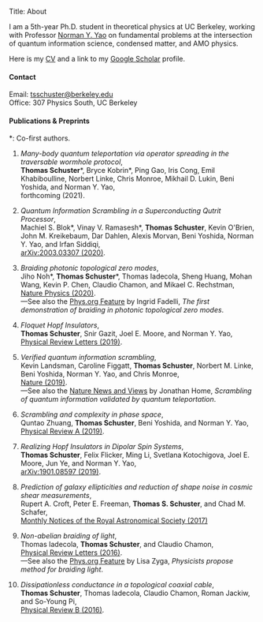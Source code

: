 Title: About
<!---Date: 2017-11-26 10:01-->
<!---Modified: 2017-11-27 12:30-->
<!---Category: misc-->
<!---Tags: first, misc-->
<!---Slug: about-->
<!---Authors: Thomas Schuster-->
<!---Summary: What does your post talk about? Write here.-->
    
<!---![description]({static}/images/IMG_2975.png)-->

I am a 5th-year Ph.D. student in theoretical physics at UC Berkeley, working with Professor [Norman Y. Yao](https://quantumoptics.physics.berkeley.edu/) on fundamental problems at the intersection of quantum information science, condensed matter, and AMO physics.

Here is my [CV]({attach}/pdfs/CV.pdf) and a link to my [Google Scholar](https://scholar.google.com/citations?hl=en&view_op=list_works&gmla=AJsN-F5vSKFiJs8roazFNrt9c9RtFVh_U3e3Gfodn5Ot4Zi7CLDSH-2v5uZQUctlZ2fnuXLvMUeTwe7Fy10sPoYi_MoeoLGL9jiKcs8Fba8ohJvEIl-hDtL7L1mJKGt0sWMCzdmqRDWkjvuL0CZtnWwqCq_UAVslEg&user=_lxZu14AAAAJ) profile.

#### Contact <br>
Email: tsschuster@berkeley.edu<br>
Office: 307 Physics South, UC Berkeley<br>

#### Publications & Preprints <br>
\*: Co-first authors.

1. *Many-body quantum teleportation via operator spreading in the traversable wormhole protocol*,<br>
**Thomas Schuster**\*, Bryce Kobrin\*, Ping Gao, Iris Cong, Emil Khabiboulline, Norbert Linke, Chris Monroe, Mikhail D. Lukin, Beni Yoshida,  and Norman Y. Yao,<br>
forthcoming (2021).

1. *Quantum Information Scrambling in a Superconducting Qutrit Processor*,<br>
Machiel S. Blok\*, Vinay V. Ramasesh\*, **Thomas Schuster**, Kevin O'Brien, John M. Kreikebaum, Dar Dahlen, Alexis Morvan, Beni Yoshida,  Norman Y. Yao, and Irfan Siddiqi,<br>
[arXiv:2003.03307 (2020)](https://arxiv.org/abs/2003.03307).
  
1. *Braiding photonic topological zero modes*,<br>
Jiho Noh\*, **Thomas Schuster**\*, Thomas Iadecola, Sheng Huang, Mohan Wang, Kevin P. Chen, Claudio Chamon, and Mikael C. Rechstman,<br> 
[Nature Physics (2020)](https://www.nature.com/articles/s41567-020-1007-5).<br>
&mdash;See also the [Phys.org Feature](https://phys.org/news/2020-10-braiding-photonic-topological-modes.html) by Ingrid Fadelli, *The first demonstration of braiding in photonic topological zero modes*.
                   
1. *Floquet Hopf Insulators*,<br>
**Thomas Schuster**, Snir Gazit, Joel E. Moore, and Norman Y. Yao,<br>
[Physical Review Letters (2019)](https://journals.aps.org/prl/abstract/10.1103/PhysRevLett.123.266803).
 
1. *Verified quantum information scrambling*,<br>
Kevin Landsman, Caroline Figgatt, **Thomas Schuster**, Norbert M. Linke, Beni Yoshida, Norman Y. Yao, and Chris Monroe,<br>
[Nature (2019)](https://www.nature.com/articles/s41586-019-0952-6).<br>
&mdash;See also the [Nature News and Views](https://www.nature.com/articles/d41586-019-00743-4) by Jonathan Home, *Scrambling of quantum information validated by quantum teleportation*.
  
1. *Scrambling and complexity in phase space*,<br>
Quntao Zhuang, **Thomas Schuster**, Beni Yoshida, and Norman Y. Yao,<br>
[Physical Review A (2019)](https://journals.aps.org/pra/abstract/10.1103/PhysRevA.99.062334).
  
1. *Realizing Hopf Insulators in Dipolar Spin Systems*,<br>
**Thomas Schuster**, Felix Flicker, Ming Li, Svetlana Kotochigova, Joel E. Moore, Jun Ye, and Norman Y. Yao,<br>
[arXiv:1901.08597 (2019)](https://arxiv.org/abs/1901.08597).
  
1. *Prediction of galaxy ellipticities and reduction of shape noise in cosmic shear measurements*,<br>
Rupert A. Croft, Peter E. Freeman, **Thomas S. Schuster**, and Chad M. Schafer,<br>
[Monthly Notices of the Royal Astronomical Society (2017)](https://academic.oup.com/mnras/article/469/4/4422/3829899)
  
1. *Non-abelian braiding of light*,<br>
Thomas Iadecola, **Thomas Schuster**, and Claudio Chamon,<br>
[Physical Review Letters (2016)](https://journals.aps.org/prl/abstract/10.1103/PhysRevLett.117.073901).<br>
&mdash;See also the [Phys.org Feature](https://phys.org/news/2016-08-physicists-method-braiding.html) by Lisa Zyga, *Physicists propose method for braiding light*.
  
1. *Dissipationless conductance in a topological coaxial cable*,<br>
**Thomas Schuster**, Thomas Iadecola, Claudio Chamon, Roman Jackiw, and So-Young Pi,<br>
[Physical Review B (2016)](https://journals.aps.org/prb/abstract/10.1103/PhysRevB.94.115110).
